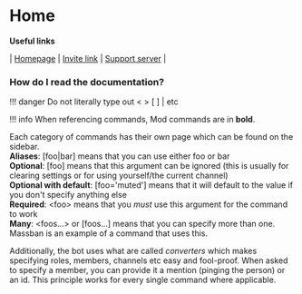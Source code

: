 # Home

**Useful links**

| [Homepage](https://celendi.me) | [Invite link](https://celendi.me/invite) | [Support server](https://celendi.me/discord) |

### How do I read the documentation?

!!! danger
    Do not literally type out &lt;   &gt; [   ] \| etc

!!! info
    When referencing commands, Mod commands are in **bold**.

Each category of commands has their own page which can be found on the sidebar.  
**Aliases**: \[foo\|bar\] means that you can use either foo or bar  
**Optional**: \[foo\] means that this argument can be ignored \(this is usually for clearing settings or for using yourself/the current channel\)  
**Optional with default**: \[foo='muted'\] means that it will default to the value if you don't specify anything else  
**Required**: &lt;foo&gt; means that you _must_ use this argument for the command to work  
**Many**: &lt;foos...&gt; or \[foos...\] means that you can specify more than one. Massban is an example of a command that uses this.

Additionally, the bot uses what are called _converters_ which makes specifying roles, members, channels etc easy and fool-proof. When asked to specify a member, you can provide it a mention \(pinging the person\) or an id. This principle works for every single command where applicable.
